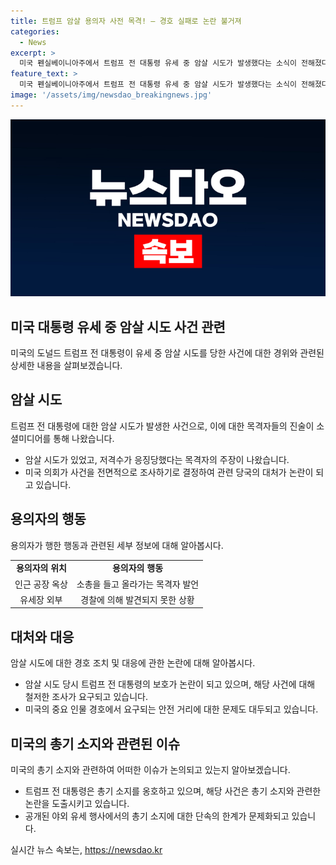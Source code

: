 ```yaml
---
title: 트럼프 암살 용의자 사전 목격! – 경호 실패로 논란 불거져
categories:
  - News
excerpt: >
  미국 펜실베이니아주에서 트럼프 전 대통령 유세 중 암살 시도가 발생했다는 소식이 전해졌다. 트럼프가 연설을 시작하기 직전 옥상에서 소총을 든 용의자가 목격되었으며, 비밀경호국의 대처가 논란이 되고 있는 가운데 의회는 사건을 전면 조사할 예정이다. 용의자는 경호 범위를 벗어난 곳에서 트럼프를 저격하려고 한 것으로 추정되며, 이에 대한 관련 당국의 대응이 문제 삼겨지고 있다. 요인 경호 및 금융범죄 수사 등을 담당하는 비밀경호국의 미흡한 대처도 비판받고 있다.
feature_text: >
  미국 펜실베이니아주에서 트럼프 전 대통령 유세 중 암살 시도가 발생했다는 소식이 전해졌다. 트럼프가 연설을 시작하기 직전 옥상에서 소총을 든 용의자가 목격되었으며, 비밀경호국의 대처가 논란이 되고 있는 가운데 의회는 사건을 전면 조사할 예정이다. 용의자는 경호 범위를 벗어난 곳에서 트럼프를 저격하려고 한 것으로 추정되며, 이에 대한 관련 당국의 대응이 문제 삼겨지고 있다. 요인 경호 및 금융범죄 수사 등을 담당하는 비밀경호국의 미흡한 대처도 비판받고 있다.
image: '/assets/img/newsdao_breakingnews.jpg'
---
```


<p><img src="/assets/img/newsdao_breakingnews.jpg" alt="bookingtag 속보" /></p>

<h2 data-ke-size="size26">미국 대통령 유세 중 암살 시도 사건 관련</h2>

<p data-ke-size="size16">미국의 도널드 트럼프 전 대통령이 유세 중 암살 시도를 당한 사건에 대한 경위와 관련된 상세한 내용을 살펴보겠습니다.</p>

<h2 data-ke-size="size24">암살 시도</h2>

<p data-ke-size="size16">트럼프 전 대통령에 대한 암살 시도가 발생한 사건으로, 이에 대한 목격자들의 진술이 소셜미디어를 통해 나왔습니다.</p>

<ul>
  <li>암살 시도가 있었고, 저격수가 응징당했다는 목격자의 주장이 나왔습니다.</li>
  <li>미국 의회가 사건을 전면적으로 조사하기로 결정하여 관련 당국의 대처가 논란이 되고 있습니다.</li>
</ul>

<h2 data-ke-size="size24">용의자의 행동</h2>

<p data-ke-size="size16">용의자가 행한 행동과 관련된 세부 정보에 대해 알아봅시다.</p>

<table>
  <tr>
    <td style="text-align: center; height: 17px;"><b>용의자의 위치</b></td>
    <td style="text-align: center; height: 17px;"><b>용의자의 행동</b></td>
  </tr>
  <tr>
    <td style="text-align: center; height: 17px;">인근 공장 옥상</td>
    <td style="text-align: center; height: 17px;">소총을 들고 올라가는 목격자 발언</td>
  </tr>
  <tr>
    <td style="text-align: center; height: 17px;">유세장 외부</td>
    <td style="text-align: center; height: 17px;">경찰에 의해 발견되지 못한 상황</td>
  </tr>
</table>

<h2 data-ke-size="size24">대처와 대응</h2>

<p data-ke-size="size16">암살 시도에 대한 경호 조치 및 대응에 관한 논란에 대해 알아봅시다.</p>

<ul>
  <li>암살 시도 당시 트럼프 전 대통령의 보호가 논란이 되고 있으며, 해당 사건에 대해 철저한 조사가 요구되고 있습니다.</li>
  <li>미국의 중요 인물 경호에서 요구되는 안전 거리에 대한 문제도 대두되고 있습니다.</li>
</ul>

<h2 data-ke-size="size24">미국의 총기 소지와 관련된 이슈</h2>

<p data-ke-size="size16">미국의 총기 소지와 관련하여 어떠한 이슈가 논의되고 있는지 알아보겠습니다.</p>

<ul>
  <li>트럼프 전 대통령은 총기 소지를 옹호하고 있으며, 해당 사건은 총기 소지와 관련한 논란을 도출시키고 있습니다.</li>
  <li>공개된 야외 유세 행사에서의 총기 소지에 대한 단속의 한계가 문제화되고 있습니다.</li>
</ul>
실시간 뉴스 속보는, <a href="https://newsdao.kr" rel="dofollow">https://newsdao.kr</a>


